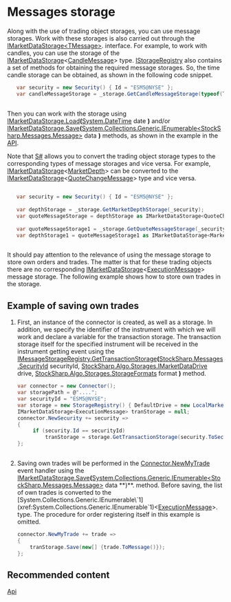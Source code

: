 # Messages storage

Along with the use of trading object storages, you can use message storages. Work with these storages is also carried out through the [IMarketDataStorage\<TMessage\>](xref:StockSharp.Algo.Storages.IMarketDataStorage`1). interface. For example, to work with candles, you can use the storage of the [IMarketDataStorage](xref:StockSharp.Algo.Storages.IMarketDataStorage)\<[CandleMessage](xref:StockSharp.Messages.CandleMessage)\> type. [IStorageRegistry](xref:StockSharp.Algo.Storages.IStorageRegistry) also contains a set of methods for obtaining the required message storages. So, the time candle storage can be obtained, as shown in the following code snippet. 

```cs
   var security = new Security() { Id = "ESM5@NYSE" };
   var candleMessageStorage = _storage.GetCandleMessageStorage(typeof(TimeFrameCandleMessage), security, TimeSpan.FromMinutes(1));
	
```

Then you can work with the storage using [IMarketDataStorage.Load](xref:StockSharp.Algo.Storages.IMarketDataStorage.Load(System.DateTime))**(**[System.DateTime](xref:System.DateTime) date **)** and\/or [IMarketDataStorage.Save](xref:StockSharp.Algo.Storages.IMarketDataStorage.Save(System.Collections.Generic.IEnumerable{StockSharp.Messages.Message}))**(**[System.Collections.Generic.IEnumerable\<StockSharp.Messages.Message\>](xref:System.Collections.Generic.IEnumerable`1) data **)** methods, as shown in the example in the [API](api.md). 

Note that [S\#](../../api.md) allows you to convert the trading object storage types to the corresponding types of message storages and vice versa. For example, [IMarketDataStorage](xref:StockSharp.Algo.Storages.IMarketDataStorage)\<[MarketDepth](xref:StockSharp.BusinessEntities.MarketDepth)\> can be converted to the [IMarketDataStorage](xref:StockSharp.Algo.Storages.IMarketDataStorage)\<[QuoteChangeMessage](xref:StockSharp.Messages.QuoteChangeMessage)\> type and vice versa. 

```cs
	
   var security = new Security() { Id = "ESM5@NYSE" };
   
   var depthStorage = _storage.GetMarketDepthStorage(_security);
   var quoteMessageStorage = depthStorage as IMarketDataStorage<QuoteChangeMessage>;
   
   var quoteMessageStorage1 = _storage.GetQuoteMessageStorage(_security);
   var depthStorage1 = quoteMessageStorage1 as IMarketDataStorage<MarketDepth>;
	
```

It should pay attention to the relevance of using the message storage to store own orders and trades. The matter is that for these trading objects there are no corresponding [IMarketDataStorage](xref:StockSharp.Algo.Storages.IMarketDataStorage)\<[ExecutionMessage](xref:StockSharp.Messages.ExecutionMessage)\> message storage. The following example shows how to store own trades in the storage. 

## Example of saving own trades

1. First, an instance of the connector is created, as well as a storage. In addition, we specify the identifier of the instrument with which we will work and declare a variable for the transaction storage. The transaction storage itself for the specified instrument will be received in the instrument getting event using the [IMessageStorageRegistry.GetTransactionStorage](xref:StockSharp.Algo.Storages.IMessageStorageRegistry.GetTransactionStorage(StockSharp.Messages.SecurityId,StockSharp.Algo.Storages.IMarketDataDrive,StockSharp.Algo.Storages.StorageFormats))**(**[StockSharp.Messages.SecurityId](xref:StockSharp.Messages.SecurityId) securityId, [StockSharp.Algo.Storages.IMarketDataDrive](xref:StockSharp.Algo.Storages.IMarketDataDrive) drive, [StockSharp.Algo.Storages.StorageFormats](xref:StockSharp.Algo.Storages.StorageFormats) format **)** method. 

   ```cs
   var connector = new Connector();
   var storagePath = @"....";
   var securityId = "ESM5@NYSE";
   var storage = new StorageRegistry() { DefaultDrive = new LocalMarketDataDrive(storagePath) };
   IMarketDataStorage<ExecutionMessage> tranStorage = null;
   connector.NewSecurity += security =>
   {
   		if (security.Id == securityId)
   			tranStorage = storage.GetTransactionStorage(security.ToSecurityId());
   };
    
   ```
2. Saving own trades will be performed in the [Connector.NewMyTrade](xref:StockSharp.Algo.Connector.NewMyTrade) event handler using the [IMarketDataStorage.Save](xref:StockSharp.Algo.Storages.IMarketDataStorage.Save(System.Collections.Generic.IEnumerable{StockSharp.Messages.Message}))**(**[System.Collections.Generic.IEnumerable\<StockSharp.Messages.Message\>](xref:System.Collections.Generic.IEnumerable`1) data **)**. method. Before saving, the list of own trades is converted to the [System.Collections.Generic.IEnumerable\`1](xref:System.Collections.Generic.IEnumerable`1)\<[ExecutionMessage](xref:StockSharp.Messages.ExecutionMessage)\>. type. The procedure for order registering itself in this example is omitted. 

   ```cs
   connector.NewMyTrade += trade =>
   {
       tranStorage.Save(new[] {trade.ToMessage()});
   };
   ```

## Recommended content

[Api](api.md)
